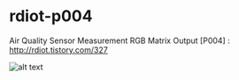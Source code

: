 # rdiot-p004
Air Quality Sensor Measurement RGB Matrix Output [P004] : http://rdiot.tistory.com/327

![alt text](http://cfile2.uf.tistory.com/image/234E7935592584C83B6959)
